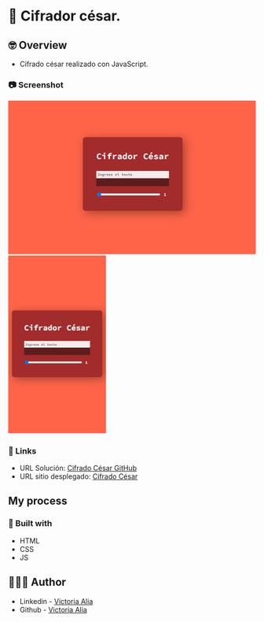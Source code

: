 # 👾 Cifrador césar.

## 🤓 Overview

- Cifrado césar realizado con JavaScript.

### 📷 Screenshot

![Diseño web](https://github.com/victoriaalia/cifrador/blob/main/cifrado-e.png)
![Diseño movil](https://github.com/victoriaalia/cifrador/blob/main/cesar-m.png)

### 🙆 Links

- URL Solución: [Cifrado César GitHub](https://github.com/victoriaalia/cifrador)
- URL sitio desplegado: [Cifrado César](https://cifrador-rho.vercel.app/)

## My process

### 👷 Built with

- HTML
- CSS
- JS

## 👩🏻‍💻 Author

- Linkedin - [Victoria Alia](https://www.linkedin.com/in/maria-victoria-alia-a79682206/)
- Github - [Victoria Alia](https://github.com/victoriaalia)

